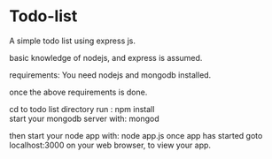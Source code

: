 # Todo-list
A simple todo list using express js.

basic knowledge of nodejs, and express is assumed. 

requirements: You need nodejs and mongodb installed.

once the above requirements is done. 

cd to todo list directory 
run : npm install   
start your mongodb server with: mongod 

then start your node app with: node app.js 
once app has started goto localhost:3000 on your web browser,
to view your app. 


